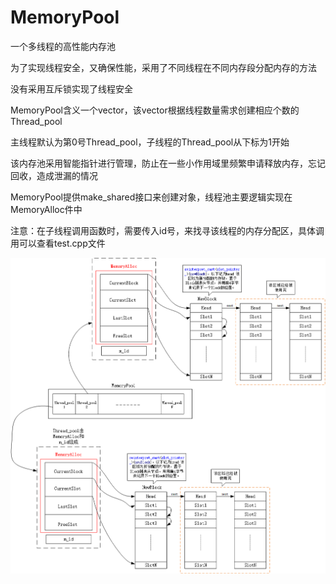 # MemoryPool
一个多线程的高性能内存池

为了实现线程安全，又确保性能，采用了不同线程在不同内存段分配内存的方法

没有采用互斥锁实现了线程安全

MemoryPool含义一个vector，该vector根据线程数量需求创建相应个数的Thread_pool

主线程默认为第0号Thread_pool，子线程的Thread_pool从下标为1开始

该内存池采用智能指针进行管理，防止在一些小作用域里频繁申请释放内存，忘记回收，造成泄漏的情况

MemoryPool提供make_shared接口来创建对象，线程池主要逻辑实现在MemoryAlloc件中

注意：在子线程调用函数时，需要传入id号，来找寻该线程的内存分配区，具体调用可以查看test.cpp文件





![image](https://github.com/RolleXXX/MemoryPool/blob/master/%E5%86%85%E5%AD%98%E6%B1%A0.png)
